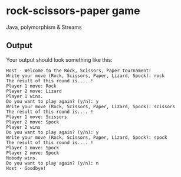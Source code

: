 # rock-scissors-paper game
Java, polymorphism &amp; Streams


## Output
Your output should look something like this:
```
Host - Welcome to the Rock, Scissors, Paper tournament!
Write your move (Rock, Scissors, Paper, Lizard, Spock): rock
The result of this round is.... !
Player 1 move: Rock
Player 2 move: Lizard
Player 1 wins.
Do you want to play again? (y/n): y
Write your move (Rock, Scissors, Paper, Lizard, Spock): scissors
The result of this round is.... !
Player 1 move: Scissors
Player 2 move: Spock
Player 2 wins
Do you want to play again? (y/n): y
Write your move (Rock, Scissors, Paper, Lizard, Spock): spock
The result of this round is.... !
Player 1 move: Spock
Player 2 move: Spock
Nobody wins.
Do you want to play again? (y/n): n
Host - Goodbye!
```
